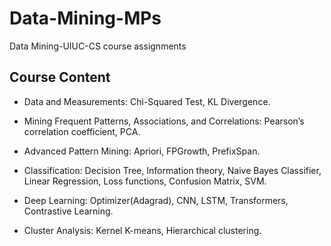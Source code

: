 # Data-Mining-MPs
Data Mining-UIUC-CS course assignments

## Course Content

 *  Data and Measurements: Chi-Squared Test, KL Divergence.

 *  Mining Frequent Patterns, Associations, and Correlations: Pearson’s correlation coefficient, PCA.

 *  Advanced Pattern Mining: Apriori, FPGrowth, PrefixSpan.

 *  Classification: Decision Tree, Information theory, Naive Bayes Classifier, Linear Regression, Loss functions, Confusion Matrix, SVM.

 *  Deep Learning: Optimizer(Adagrad), CNN, LSTM, Transformers, Contrastive Learning.

 *  Cluster Analysis: Kernel K-means, Hierarchical clustering.
